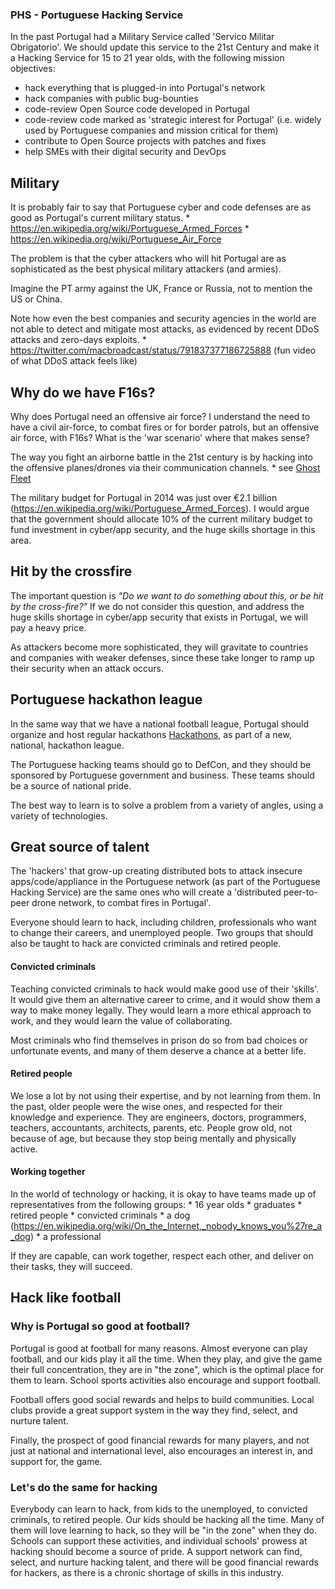 ### PHS - Portuguese Hacking Service

In the past Portugal had a Military Service called 'Servico Militar Obrigatorio'. We should update this service to the 21st Century and make it a Hacking Service for 15 to 21 year olds, with the following mission objectives:

   * hack everything that is plugged-in into Portugal's network
   * hack companies with public bug-bounties
   * code-review Open Source code developed in Portugal
   * code-review code marked as 'strategic interest for Portugal' (i.e. widely used by Portuguese companies and mission critical for them)
   * contribute to Open Source projects with patches and fixes
   * help SMEs with their digital security and DevOps
   
## Military

It is probably fair to say that Portuguese cyber and code defenses are as good as Portugal's current military status. 
    * https://en.wikipedia.org/wiki/Portuguese_Armed_Forces
    * https://en.wikipedia.org/wiki/Portuguese_Air_Force

The problem is that the cyber attackers who will hit Portugal are as sophisticated as the best physical military attackers (and armies).

Imagine the PT army against the UK, France or Russia, not to mention the US or China. 

Note how even the best companies and security agencies in the world are not able to detect and mitigate most attacks, as evidenced by recent DDoS attacks and zero-days exploits.
        * https://twitter.com/macbroadcast/status/791837377186725888 (fun video of what DDoS attack feels like)

## Why do we have F16s?

Why does Portugal need an offensive air force? I understand the need to have a civil air-force, to combat fires or for border patrols, but an offensive air force, with F16s? What is the 'war scenario' where that makes sense? 

The way you fight an airborne battle in the 21st century is by hacking into the offensive planes/drones via their communication channels.
    * see [Ghost Fleet](https://www.amazon.co.uk/Ghost-Fleet-Novel-Next-World/dp/0544142845)
        

The military budget for Portugal in 2014 was just over €2.1 billion (https://en.wikipedia.org/wiki/Portuguese_Armed_Forces). I would argue that the government should allocate 10% of the current military budget to fund investment in cyber/app security, and the huge skills shortage in this area. 

## Hit by the crossfire

The important question is _"Do we want to do something about this, or be hit by the cross-fire?"_ If we do not consider this question, and address the huge skills shortage in cyber/app security that exists in Portugal, we will pay a heavy price. 

As attackers become more sophisticated, they will gravitate to countries and companies with weaker defenses, since these take longer to ramp up their security when an attack occurs. 


## Portuguese hackathon league
 
In the same way that we have a national football league, Portugal should organize and host regular hackathons [Hackathons](https://en.wikipedia.org/wiki/Hackathon), as part of a new, national, hackathon league.

The Portuguese hacking teams should go to DefCon, and they should be sponsored by Portuguese government and business. These teams should be a source of national pride.     

The best way to learn is to solve a problem from a variety of angles, using a variety of technologies.


## Great source of talent

The 'hackers' that grow-up creating distributed bots to attack insecure apps/code/appliance in the Portuguese network (as part of the Portuguese Hacking Service) are the same ones who will create a 'distributed peer-to-peer drone network, to combat fires in Portugal'.  

Everyone should learn to hack, including children, professionals who want to change their careers, and unemployed people. Two groups that should also be taught to hack are convicted criminals and retired people.
 
#### Convicted criminals
Teaching convicted criminals to hack would make good use of their 'skills'. It would give them an alternative career to crime, and it would show them a way to make money legally. They would learn a more ethical approach to work, and they would learn the value of collaborating. 

Most criminals who find themselves in prison do so from bad choices or unfortunate events, and many of them deserve a chance at a better life.
 
#### Retired people
We lose a lot by not using their expertise, and by not learning from them. In the past, older people were the wise ones, and respected for their knowledge and experience. 
They are engineers, doctors, programmers, teachers, accountants, architects, parents, etc.
People grow old, not because of age, but because they stop being mentally and physically active. 

#### Working together

In the world of technology or hacking, it is okay to have teams made up of representatives from the following groups:
    * 16 year olds
    * graduates
    * retired people
    * convicted criminals
    * a dog (https://en.wikipedia.org/wiki/On_the_Internet,_nobody_knows_you%27re_a_dog)
    * a professional
    
If they are capable, can work together, respect each other, and deliver on their tasks, they will succeed.
  
## Hack like football

### Why is Portugal so good at football?
Portugal is good at football for many reasons. Almost everyone can play football, and our kids play it all the time. When they play, and give the game their full concentration, they are in "the zone", which is the optimal place for them to learn. School sports activities also encourage and support football.  

Football offers good social rewards and helps to build communities. Local clubs provide a great support system in the way they find, select, and nurture talent.  

Finally, the prospect of good financial rewards for many players, and not just at national and international level, also encourages an interest in, and support for, the game. 

### Let's do the same for hacking
Everybody can learn to hack, from kids to the unemployed, to convicted criminals, to retired people. Our kids should be hacking all the time. Many of them will love learning to hack, so they will be "in the zone" when they do. Schools can support these activities, and individual schools' prowess at hacking should become a source of pride. A support network can find, select, and nurture hacking talent, and there will be good financial rewards for hackers, as there is a chronic shortage of skills in this industry. 
